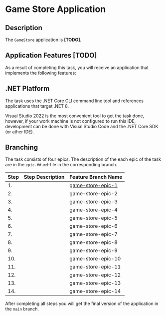 # Game Store Application

## Description

The `GameStore` application is **[TODO]**.

## Application Features **[TODO]**

As a result of completing this task, you will receive an application that implements the following features:

## .NET Platform
The task uses the .NET Core CLI command line tool and references applications that target .NET 8.

Visual Studio 2022 is the most convenient tool to get the task done, however, if your work machine is not configured to run this IDE, development can be done with Visual Studio Code and the .NET Core SDK (or ather IDE).

## Branching

The task consists of four epics. The description of the each epic of the task are in the `epic-##.md`-file in the corresponding branch.

| Step | Step Description | Feature Branch Name |
| ------ | ------ | ------ |
| 1. |  | [game-store-epic-1](game-strore-v2-epic-01/epic-01.md) |
| 2. |  | game-store-epic-2 |
| 3. |  | game-store-epic-3 |
| 4. |  | game-store-epic-4 |
| 5. |  | game-store-epic-5 |
| 6. |  | game-store-epic-6 |
| 7. |  | game-store-epic-7 |
| 8. |  | game-store-epic-8 |
| 9. |  | game-store-epic-9 |
| 10. |  | game-store-epic-10 |
| 11. |  | game-store-epic-11 |
| 12. |  | game-store-epic-12 |
| 13. |  | game-store-epic-13 |
| 14. |  | game-store-epic-14 |

After completing all steps you will get the final version of the application in the `main` branch.